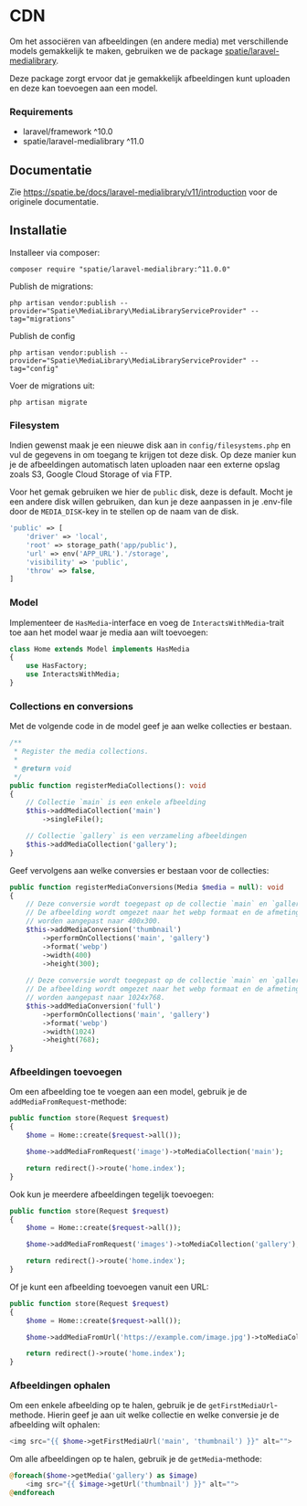 # CDN
Om het associëren van afbeeldingen (en andere media) met verschillende models
gemakkelijk te maken, gebruiken we de package [spatie/laravel-medialibrary](https://github.com/spatie/laravel-medialibrary/tree/main).


Deze package zorgt ervoor dat je gemakkelijk afbeeldingen kunt uploaden en deze kan
toevoegen aan een model.

### Requirements
- laravel/framework ^10.0   
- spatie/laravel-medialibrary ^11.0

## Documentatie
Zie https://spatie.be/docs/laravel-medialibrary/v11/introduction voor de originele documentatie.

## Installatie
Installeer via composer:
```
composer require "spatie/laravel-medialibrary:^11.0.0"
```

Publish de migrations:
```
php artisan vendor:publish --provider="Spatie\MediaLibrary\MediaLibraryServiceProvider" --tag="migrations"
```

Publish de config
```
php artisan vendor:publish --provider="Spatie\MediaLibrary\MediaLibraryServiceProvider" --tag="config"
```

Voer de migrations uit:
```
php artisan migrate
```

### Filesystem
Indien gewenst maak je een nieuwe disk aan in `config/filesystems.php` en vul
de gegevens in om toegang te krijgen tot deze disk. Op deze manier kun je de afbeeldingen
automatisch laten uploaden naar een externe opslag zoals S3, Google Cloud Storage of via FTP.

Voor het gemak gebruiken we hier de `public` disk, deze is default. Mocht je een andere disk
willen gebruiken, dan kun je deze aanpassen in je .env-file door de `MEDIA_DISK`-key in te stellen
op de naam van de disk.

```php
'public' => [
    'driver' => 'local',
    'root' => storage_path('app/public'),
    'url' => env('APP_URL').'/storage',
    'visibility' => 'public',
    'throw' => false,
]
```

### Model
Implementeer de `HasMedia`-interface en voeg de `InteractsWithMedia`-trait toe aan het model waar je media aan wilt toevoegen:

```php
class Home extends Model implements HasMedia
{
    use HasFactory;
    use InteractsWithMedia;
}
```

### Collections en conversions
Met de volgende code in de model geef je aan welke collecties 
er bestaan.

```php
/**
 * Register the media collections.
 *
 * @return void
 */
public function registerMediaCollections(): void
{
    // Collectie `main` is een enkele afbeelding
    $this->addMediaCollection('main')
        ->singleFile();

    // Collectie `gallery` is een verzameling afbeeldingen
    $this->addMediaCollection('gallery');
}
```

Geef vervolgens aan welke conversies er bestaan voor de collecties:

```php
public function registerMediaConversions(Media $media = null): void
{
    // Deze conversie wordt toegepast op de collectie `main` en `gallery`.
    // De afbeelding wordt omgezet naar het webp formaat en de afmetingen
    // worden aangepast naar 400x300.
    $this->addMediaConversion('thumbnail')
        ->performOnCollections('main', 'gallery')
        ->format('webp')
        ->width(400)
        ->height(300);
    
    // Deze conversie wordt toegepast op de collectie `main` en `gallery`.
    // De afbeelding wordt omgezet naar het webp formaat en de afmetingen
    // worden aangepast naar 1024x768.
    $this->addMediaConversion('full')
        ->performOnCollections('main', 'gallery')
        ->format('webp')
        ->width(1024)
        ->height(768);
}
```

### Afbeeldingen toevoegen
Om een afbeelding toe te voegen aan een model, gebruik je de `addMediaFromRequest`-methode:

```php
public function store(Request $request)
{
    $home = Home::create($request->all());

    $home->addMediaFromRequest('image')->toMediaCollection('main');

    return redirect()->route('home.index');
}
```

Ook kun je meerdere afbeeldingen tegelijk toevoegen:

```php
public function store(Request $request)
{
    $home = Home::create($request->all());

    $home->addMediaFromRequest('images')->toMediaCollection('gallery');

    return redirect()->route('home.index');
}
```

Of je kunt een afbeelding toevoegen vanuit een URL:

```php
public function store(Request $request)
{
    $home = Home::create($request->all());

    $home->addMediaFromUrl('https://example.com/image.jpg')->toMediaCollection('main');

    return redirect()->route('home.index');
}
```


### Afbeeldingen ophalen
Om een enkele afbeelding op te halen, gebruik je de `getFirstMediaUrl`-methode.
Hierin geef je aan uit welke collectie en welke conversie je de afbeelding wilt ophalen:

```php
<img src="{{ $home->getFirstMediaUrl('main', 'thumbnail') }}" alt="">
```

Om alle afbeeldingen op te halen, gebruik je de `getMedia`-methode:
```php
@foreach($home->getMedia('gallery') as $image)
    <img src="{{ $image->getUrl('thumbnail') }}" alt="">
@endforeach
```